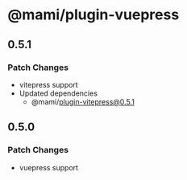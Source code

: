 # @mami/plugin-vuepress

## 0.5.1

### Patch Changes

- vitepress support
- Updated dependencies
  - @mami/plugin-vitepress@0.5.1

## 0.5.0

### Patch Changes

- vuepress support
